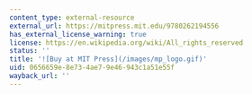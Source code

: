 ```yaml
---
content_type: external-resource
external_url: https://mitpress.mit.edu/9780262194556
has_external_license_warning: true
license: https://en.wikipedia.org/wiki/All_rights_reserved
status: ''
title: '![Buy at MIT Press](/images/mp_logo.gif)'
uid: 0656659e-8e73-4ae7-9e46-943c1a51e55f
wayback_url: ''
---
```

